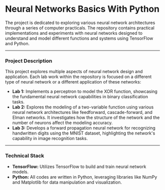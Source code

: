 # Neural Networks Basics With Python
The project is dedicated to exploring various neural network architectures through a series of computer practicals. The repository contains practical implementations and experiments with neural networks designed to understand and model different functions and systems using TensorFlow and Python.
____

### Project Description
This project explores multiple aspects of neural network design and application. Each lab work within the repository is focused on a different type of neural network or a different application of these networks:

- **Lab 1:** Implements a perceptron to model the XOR function, showcasing the fundamental neural network capabilities in binary classification tasks.
- **Lab 2:** Explores the modeling of a two-variable function using various neural network architectures like feedforward, cascade-forward, and Elman networks. It investigates how the structure of the network and the number of neurons affect the modeling accuracy.
- **Lab 3:** Develops a forward propagation neural network for recognizing handwritten digits using the MNIST dataset, highlighting the network's capability in image recognition tasks.
____

### Technical Stack
- **TensorFlow:** Utilizes TensorFlow to build and train neural network models.
- **Python:** All codes are written in Python, leveraging libraries like NumPy and Matplotlib for data manipulation and visualization.
